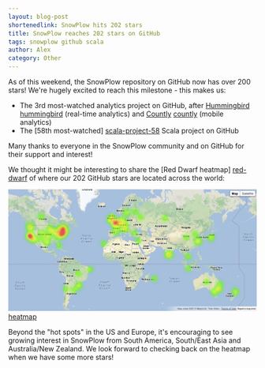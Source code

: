 ```yaml
---
layout: blog-post
shortenedlink: SnowPlow hits 202 stars
title: SnowPlow reaches 202 stars on GitHub 
tags: snowplow github scala
author: Alex
category: Other
---
```


As of this weekend, the SnowPlow repository on GitHub now has over 200 stars! We're hugely excited to reach this milestone - this makes us:

* The 3rd most-watched analytics project on GitHub, after [Hummingbird] [hummingbird] (real-time analytics) and [Countly] [countly] (mobile analytics)
* The [58th most-watched] [scala-project-58] Scala project on GitHub 

Many thanks to everyone in the SnowPlow community and on GitHub for their support and interest!

We thought it might be interesting to share the [Red Dwarf heatmap] [red-dwarf] of where our 202 GitHub stars are located across the world:

![heatmap] [heatmap]

Beyond the "hot spots" in the US and Europe, it's encouraging to see growing interest in SnowPlow from South America, South/East Asia and Australia/New Zealand. We look forward to checking back on the heatmap when we have some more stars!

[hummingbird]: https://github.com/mnutt/hummingbird
[countly]: https://github.com/Countly/countly-server
[scala-project-58]: https://github.com/languages/Scala/most_watched?page=3
[red-dwarf]: http://jrvis.com/red-dwarf/?user=snowplow&repo=snowplow
[heatmap]: /static/img/blog/2013/01/snowplow-stars-at-202.png